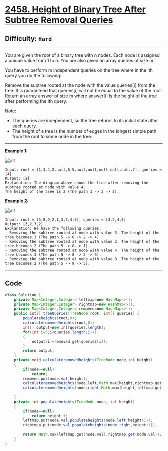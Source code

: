 # [2458. Height of Binary Tree After Subtree Removal Queries](https://leetcode.com/contest/weekly-contest-317/problems/height-of-binary-tree-after-subtree-removal-queries/)
## **Difficulty:**  `Hard`
---

You are given the root of a binary tree with n nodes. Each node is assigned a unique value from 1 to n. You are also given an array queries of size m.

You have to perform m independent queries on the tree where in the ith query you do the following:

Remove the subtree rooted at the node with the value queries[i] from the tree. It is guaranteed that queries[i] will not be equal to the value of the root.
Return an array answer of size m where answer[i] is the height of the tree after performing the ith query.

Note:

- The queries are independent, so the tree returns to its initial state after each query.
- The height of a tree is the number of edges in the longest simple path from the root to some node in the tree.

---

**Example 1:**

![alt](https://assets.leetcode.com/uploads/2022/09/07/binaryytreeedrawio-1.png)
```
Input: root = [1,3,4,2,null,6,5,null,null,null,null,null,7], queries = [4]
Output: [2]
Explanation: The diagram above shows the tree after removing the subtree rooted at node with value 4.
The height of the tree is 2 (The path 1 -> 3 -> 2).
```

**Example 2:**

![alt](https://assets.leetcode.com/uploads/2022/09/07/binaryytreeedrawio-2.png)
```
Input: root = [5,8,9,2,1,3,7,4,6], queries = [3,2,4,8]
Output: [3,2,3,2]
Explanation: We have the following queries:
- Removing the subtree rooted at node with value 3. The height of the tree becomes 3 (The path 5 -> 8 -> 2 -> 4).
- Removing the subtree rooted at node with value 2. The height of the tree becomes 2 (The path 5 -> 8 -> 1).
- Removing the subtree rooted at node with value 4. The height of the tree becomes 3 (The path 5 -> 8 -> 2 -> 6).
- Removing the subtree rooted at node with value 8. The height of the tree becomes 2 (The path 5 -> 9 -> 3).
```

---

## Code

```java
class Solution {
    private Map<Integer,Integer> leftmap=new HashMap<>();
    private Map<Integer,Integer> rightmap=new HashMap<>();
    private Map<Integer,Integer> removed=new HashMap<>();
    public int[] treeQueries(TreeNode root, int[] queries) {
        populateheights(root,0);
        calculateremovedheights(root,0);
        int[] output=new int[queries.length];
        for(int i=0;i<queries.length;i++)
        {
            output[i]=removed.get(queries[i]);
        }
        return output;
    }
    private void calculateremovedheights(TreeNode node,int height)
    {
        if(node==null)
            return;
        removed.put(node.val,height);
        calculateremovedheights(node.left,Math.max(height,rightmap.get(node.val)));
        calculateremovedheights(node.right,Math.max(height,leftmap.get(node.val)));
        
    }
    private int populateheights(TreeNode node, int height)
    {
        if(node==null)
            return height-1;
        leftmap.put(node.val,populateheights(node.left,height+1));
        rightmap.put(node.val,populateheights(node.right,height+1));
        
        return Math.max(leftmap.get(node.val),rightmap.get(node.val));
    }
}
